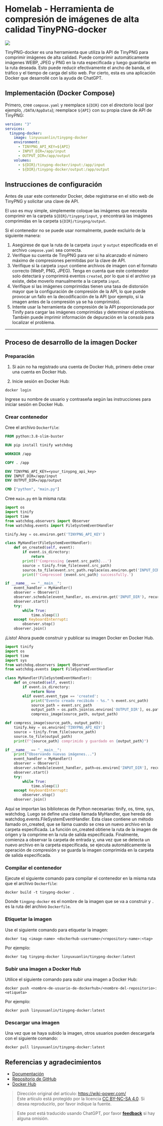 # Homelab - Herramienta de compresión de imágenes de alta calidad TinyPNG-docker

![](https://wiki-media-1253965369.cos.ap-guangzhou.myqcloud.com/img/20230416163137.png)

TinyPNG-docker es una herramienta que utiliza la API de TinyPNG para comprimir imágenes de alta calidad. Puede comprimir automáticamente imágenes WEBP, JPEG y PNG en la ruta especificada y luego guardarlas en la ruta deseada. Esto puede reducir efectivamente el ancho de banda, el tráfico y el tiempo de carga del sitio web. Por cierto, esta es una aplicación Docker que desarrollé con la ayuda de ChatGPT.

## Implementación (Docker Compose)

Primero, cree `compose.yaml` y reemplace `${DIR}` con el directorio local (por ejemplo, `/DATA/AppData`); reemplace `${API}` con su propia clave de API de TinyPNG:

```yaml title="compose.yaml"
version: "3"
services:
  tinypng-docker:
    image: linyuxuanlin/tinypng-docker
    environment:
      - TINYPNG_API_KEY=${API}
      - INPUT_DIR=/app/input
      - OUTPUT_DIR=/app/output
    volumes:
      - ${DIR}/tinypng-docker/input:/app/input
      - ${DIR}/tinypng-docker/output:/app/output
```

## Instrucciones de configuración

Antes de usar este contenedor Docker, debe registrarse en el sitio web de TinyPNG y solicitar una clave de API.

El uso es muy simple, simplemente coloque las imágenes que necesita comprimir en la carpeta `${DIR}/tinypng/input`, y encontrará las imágenes comprimidas en la carpeta `${DIR}/tinypng/output`.

Si el contenedor no se puede usar normalmente, puede excluirlo de la siguiente manera:

1. Asegúrese de que la ruta de la carpeta `input` y `output` especificada en el archivo `compose.yaml` sea correcta.
2. Verifique su cuenta de TinyPNG para ver si ha alcanzado el número máximo de compresiones permitidas por la clave de API.
3. Verifique si la carpeta `input` contiene archivos de imagen con el formato correcto (WebP, PNG, JPEG). Tenga en cuenta que este contenedor solo detectará y comprimirá eventos `created`, por lo que si el archivo ya existe, debe moverlo manualmente a la carpeta `input`.
4. Verifique si las imágenes comprimidas tienen una tasa de distorsión mayor que la configuración de compresión de la API, lo que puede provocar un fallo en la decodificación de la API (por ejemplo, si la imagen antes de la compresión ya se ha comprimido).
5. Intente usar la herramienta de compresión de la API proporcionada por Tinify para cargar las imágenes comprimidas y determinar el problema. También puede imprimir información de depuración en la consola para localizar el problema.

---

## Proceso de desarrollo de la imagen Docker

### Preparación

1. Si aún no ha registrado una cuenta de Docker Hub, primero debe crear una cuenta en Docker Hub.

2. Inicie sesión en Docker Hub:

```shell
docker login
```

Ingrese su nombre de usuario y contraseña según las instrucciones para iniciar sesión en Docker Hub.

### Crear contenedor

Cree el archivo `Dockerfile`:

```Dockerfile title="Dockerfile"
FROM python:3.8-slim-buster

RUN pip install tinify watchdog

WORKDIR /app

COPY . /app

ENV TINYPNG_API_KEY=<your_tinypng_api_key>
ENV INPUT_DIR=/app/input
ENV OUTPUT_DIR=/app/output

CMD ["python", "main.py"]
```

Cree `main.py` en la misma ruta:

```python
import os
import tinify
import time
from watchdog.observers import Observer
from watchdog.events import FileSystemEventHandler

tinify.key = os.environ.get('TINYPNG_API_KEY')

class MyHandler(FileSystemEventHandler):
    def on_created(self, event):
        if event.is_directory:
            return
        print(f'Compressing {event.src_path}...')
        source = tinify.from_file(event.src_path)
        source.to_file(event.src_path.replace(os.environ.get('INPUT_DIR'), os.environ.get('OUTPUT_DIR')))
        print(f'Compressed {event.src_path} successfully.')

if __name__ == "__main__":
    event_handler = MyHandler()
    observer = Observer()
    observer.schedule(event_handler, os.environ.get('INPUT_DIR'), recursive=True)
    observer.start()
    try:
        while True:
            time.sleep(1)
    except KeyboardInterrupt:
        observer.stop()
    observer.join()
```

¡Listo! Ahora puede construir y publicar su imagen Docker en Docker Hub.

```py title="main.py"
import tinify
import os
import time
import sys
from watchdog.observers import Observer
from watchdog.events import FileSystemEventHandler

class MyHandler(FileSystemEventHandler):
    def on_created(self, event):
        if event.is_directory:
            return None
        elif event.event_type == 'created':
            print("Evento creado recibido - %s." % event.src_path)
            source_path = event.src_path
            output_path = os.path.join(os.environ['OUTPUT_DIR'], os.path.basename(source_path))
            compress_image(source_path, output_path)

def compress_image(source_path, output_path):
    tinify.key = os.environ['TINYPNG_API_KEY']
    source = tinify.from_file(source_path)
    source.to_file(output_path)
    print(f"{source_path} comprimido y guardado en {output_path}")

if __name__ == "__main__":
    print("Observando nuevas imágenes...")
    event_handler = MyHandler()
    observer = Observer()
    observer.schedule(event_handler, path=os.environ['INPUT_DIR'], recursive=False)
    observer.start()
    try:
        while True:
            time.sleep(1)
    except KeyboardInterrupt:
        observer.stop()
    observer.join()
```

Aquí se importan las bibliotecas de Python necesarias: tinify, os, time, sys, watchdog. Luego se define una clase llamada MyHandler, que hereda de watchdog.events.FileSystemEventHandler. Esta clase contiene un método llamado on_created, que se llama cuando se crea un nuevo archivo en la carpeta especificada. La función on_created obtiene la ruta de la imagen de origen y la comprime en la ruta de salida especificada. Finalmente, comienza a observar la carpeta de entrada y, una vez que se detecta un nuevo archivo en la carpeta especificada, se ejecuta automáticamente la operación de compresión y se guarda la imagen comprimida en la carpeta de salida especificada.

### Compilar el contenedor

Ejecute el siguiente comando para compilar el contenedor en la misma ruta que el archivo `Dockerfile`:

```shell
docker build -t tinypng-docker .
```

Donde `tingpng-docker` es el nombre de la imagen que se va a construir y `.` es la ruta del archivo `Dockerfile`.

### Etiquetar la imagen

Use el siguiente comando para etiquetar la imagen:

```shell
docker tag <image-name> <dockerhub-username>/<repository-name>:<tag>
```

Por ejemplo:

```shell
docker tag tinypng-docker linyuxuanlin/tinypng-docker:latest
```

### Subir una imagen a Docker Hub

Utilice el siguiente comando para subir una imagen a Docker Hub:

```shell
docker push <nombre-de-usuario-de-dockerhub>/<nombre-del-repositorio>:<etiqueta>

```

Por ejemplo:

```shell
docker push linyuxuanlin/tinypng-docker:latest
```

### Descargar una imagen

Una vez que se haya subido la imagen, otros usuarios pueden descargarla con el siguiente comando:

```shell
docker pull linyuxuanlin/tinypng-docker:latest
```

## Referencias y agradecimientos

- [Documentación](https://wiki-power.com/es/Homelab-%E9%AB%98%E8%B4%A8%E9%87%8F%E5%9B%BE%E7%89%87%E5%8E%8B%E7%BC%A9%E5%B7%A5%E5%85%B7TinyPNG-docker)
- [Repositorio de GitHub](https://github.com/linyuxuanlin/Dockerfiles/tree/main/tinypng-docker)
- [Docker Hub](https://hub.docker.com/r/linyuxuanlin/tinypng-docker)

> Dirección original del artículo: <https://wiki-power.com/>  
> Este artículo está protegido por la licencia [CC BY-NC-SA 4.0](https://creativecommons.org/licenses/by/4.0/deed.zh). Si desea reproducirlo, por favor indique la fuente.

> Este post está traducido usando ChatGPT, por favor [**feedback**](https://github.com/linyuxuanlin/Wiki_MkDocs/issues/new) si hay alguna omisión.
